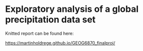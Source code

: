 # Exploratory analysis of a global precipitation data set

Knitted report can be found here: 

https://martinholdrege.github.io/GEOG6870_finalproj/
